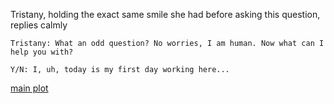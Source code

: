 Tristany, holding the exact same smile she had before asking this question, replies calmly
    
    Tristany: What an odd question? No worries, I am human. Now what can I help you with?

    Y/N: I, uh, today is my first day working here...

[main plot](../chapter1.md)